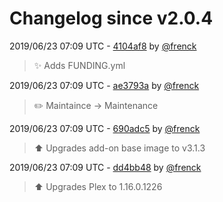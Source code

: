 # Changelog since v2.0.4

2019/06/23 07:09 UTC - [4104af8](https://github.com/hassio-addons/addon-plex/commit/4104af8b3cd8e1a264f3b69a74fe3075bd67ef6f) by [@frenck](https://github.com/frenck)
> :sparkles: Adds FUNDING.yml 

2019/06/23 07:09 UTC - [ae3793a](https://github.com/hassio-addons/addon-plex/commit/ae3793ab384c9f277527217a7017b9784df19c73) by [@frenck](https://github.com/frenck)
> :pencil2: Maintaince -> Maintenance 

2019/06/23 07:09 UTC - [690adc5](https://github.com/hassio-addons/addon-plex/commit/690adc5b3d1ec05edd9cdb44c5cd44290eb4b551) by [@frenck](https://github.com/frenck)
> :arrow_up: Upgrades add-on base image to v3.1.3 

2019/06/23 07:09 UTC - [dd4bb48](https://github.com/hassio-addons/addon-plex/commit/dd4bb480616064f14cf912514431f4ef1ca166f6) by [@frenck](https://github.com/frenck)
> :arrow_up: Upgrades Plex to 1.16.0.1226 

